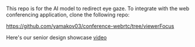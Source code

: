 This repo is for the AI model to redirect eye gaze. To integrate with the web conferencing application, clone the following repo:

https://github.com/yamakov03/conference-webrtc/tree/viewerFocus

Here's our senior design showcase [video](https://youtu.be/LL7fj7i5Vsk?t=68)
